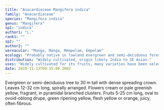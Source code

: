 ```yaml
---
title: "Anacardiaceae Mangifera indica"
family: "Anacardiaceae"
species: "Mangifera indica"
genus: "Mangifera"
sp1: "indica"
author1: "L."
rank1: ""
sp2: ""
author2: ""
vernacular: "Mango, Manga, Mempelam, Empelam"
ecology: "Probably native in lowland evergreen and semi-deciduous forests to lower montane forest, to 1,700 m elevation."
distribution: "Widely cultivated, origin likely India to SE Asian."
uses: "Widely cultivated for its fruits, many varieties have been selected."
date: 2019-11-13T09:35:09.260Z
---
```

Evergreen or semi-deciduous tree to 30 m tall with dense spreading crown. Leaves 12-32 cm long, spirally arranged. Flowers cream or pale greenish yellow, fragrant, in pyramidal branched clusters. Fruits 5-25 cm long, oval to ovoid-oblong drupe, green ripening yellow, flesh yellow or orange, juicy, often fibrous.